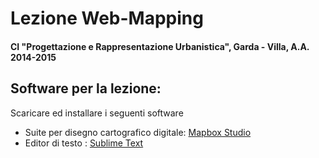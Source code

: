 # Lezione Web-Mapping

#### CI "Progettazione e Rappresentazione Urbanistica", Garda - Villa, A.A. 2014-2015 


## Software per la lezione:

Scaricare ed installare i seguenti software

- Suite per disegno cartografico digitale: [Mapbox Studio](https://www.mapbox.com/mapbox-studio/#darwin)
- Editor di testo : [Sublime Text](http://www.sublimetext.com/)



